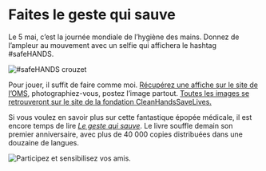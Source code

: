# Faites le geste qui sauve

Le 5 mai, c’est la journée mondiale de l’hygiène des mains. Donnez de l’ampleur au mouvement avec un selfie qui affichera le hashtag #safeHANDS.<span id="more-40921"></span>

![#safeHANDS crouzet](https://tcrouzet.com/images_tc/2015/05/tc.jpg)

Pour jouer, il suffit de faire comme moi. [Récupérez une affiche sur le site de l’OMS](http://www.who.int/gpsc/5may/EN_PSP_GPSC1_5May_2015/en/), photographiez-vous, postez l’image partout. [Toutes les images se retrouveront sur le site de la fondation CleanHandsSaveLives.](http://www.cleanhandssavelives.org/safehands/)

Si vous voulez en savoir plus sur cette fantastique épopée médicale, il est encore temps de lire [*Le geste qui sauve*](https://tcrouzet.com/le-geste-qui-sauve/downloads/). Le livre souffle demain son premier anniversaire, avec plus de 40 000 copies distribuées dans une douzaine de langues.

![Participez et sensibilisez vos amis.](https://tcrouzet.com/images_tc/2015/05/clean.jpg)